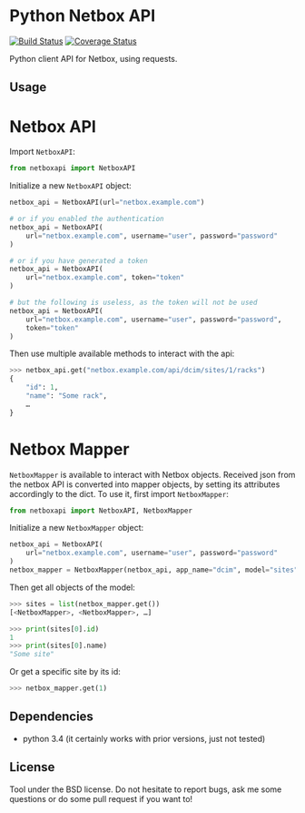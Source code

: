 Python Netbox API
=================

[![Build Status](https://travis-ci.org/Anthony25/python-netboxapi.svg?branch=master)](https://travis-ci.org/Anthony25/python-netboxapi)  [![Coverage Status](https://coveralls.io/repos/github/Anthony25/python-netboxapi/badge.svg?branch=master)](https://coveralls.io/github/Anthony25/python-netboxapi?branch=master)

Python client API for Netbox, using requests.


Usage
-----

Netbox API
==========

Import `NetboxAPI`:

```python
from netboxapi import NetboxAPI
```

Initialize a new `NetboxAPI` object:

```python
netbox_api = NetboxAPI(url="netbox.example.com")

# or if you enabled the authentication
netbox_api = NetboxAPI(
    url="netbox.example.com", username="user", password="password"
)

# or if you have generated a token
netbox_api = NetboxAPI(
    url="netbox.example.com", token="token"
)

# but the following is useless, as the token will not be used
netbox_api = NetboxAPI(
    url="netbox.example.com", username="user", password="password",
    token="token"
)
```

Then use multiple available methods to interact with the api:

```python
>>> netbox_api.get("netbox.example.com/api/dcim/sites/1/racks")
{
    "id": 1,
    "name": "Some rack",
    …
}
```

Netbox Mapper
=============

`NetboxMapper` is available to interact with Netbox objects. Received json from
the netbox API is converted into mapper objects, by setting its attributes
accordingly to the dict. To use it, first import `NetboxMapper`:

```python
from netboxapi import NetboxAPI, NetboxMapper
```

Initialize a new `NetboxMapper` object:

```python
netbox_api = NetboxAPI(
    url="netbox.example.com", username="user", password="password"
)
netbox_mapper = NetboxMapper(netbox_api, app_name="dcim", model="sites")
```

Then get all objects of the model:

```python
>>> sites = list(netbox_mapper.get())
[<NetboxMapper>, <NetboxMapper>, …]

>>> print(sites[0].id)
1
>>> print(sites[0].name)
"Some site"
```

Or get a specific site by its id:

```python
>>> netbox_mapper.get(1)
```


Dependencies
------------
  * python 3.4 (it certainly works with prior versions, just not tested)


License
-------

Tool under the BSD license. Do not hesitate to report bugs, ask me some
questions or do some pull request if you want to!
